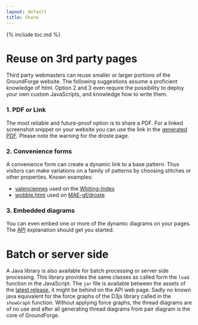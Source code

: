 ```yaml
---
layout: default
title: Share
---
```


{% include toc.md %}


Reuse on 3rd party pages
========================

Third party webmasters can reuse smaller or larger portions of the GroundForge website.
The following suggestions assume a proficient knowledge of html.
Option 2 and 3 even require the possibility to deploy your own custom JavaScripts,
and knowledge how to write them.

### 1. PDF or Link
The most reliable and future-proof option is to share a PDF.
For a linked screenshot snippet on your website you can use the link in the 
[generated PDF](/GroundForge-help/clips/print-as-pf).
Please note the warning for the droste page.

### 2. Convenience forms
A convenience form can create a dynamic link to a base pattern.
Thus visitors can make variations on a family of patterns by choosing stitches or other properties.
Known examples:
* [valenciennes] used on the [Whiting-Index]
* [wobble.html] used on [MAE-gf/droste]

[MAE-gf/droste]: /MAE-gf/docs/droste#wobble
[wobble.html]: https://github.com/MAETempels/MAE-gf/blob/master/_includes/wobble.html
[valenciennes]: https://github.com/d-bl/gw-lace-to-gf/blob/master/docs/_includes/val-variants.html
[Whiting-Index]: /gw-lace-to-gf#val
[wobble.html]: https://github.com/MAETempels/MAE-gf/blob/master/_includes/wobble.html

### 3. Embedded diagrams
You can even embed one or more of the dynamic diagrams on your pages.
The [API](/GroundForge/API) explanation should get you started.

Batch or server side
====================
A Java library is also available for batch processing or server side processing.
This library provides the same classes as called form the `load` function in the JavaScript. 
The `jar` file is available between the assets of the [latest release],
it might be behind on the API web page.
Sadly no known java equivalent for the force graphs of the D3js library called in the `showGraph` function. 
Without applying force graphs, the thread diagrams are of no use
and after all generating thread diagrams from pair diagram is the core of GroundForge.

[latest release]: https://github.com/d-bl/GroundForge/releases/latest
[number]: https://github.com/d-bl/GroundForge/commits/master/docs/js/GroundForge-opt.js
[docs/API]: https://github.com/d-bl/GroundForge/tree/master/docs/API
[API page]: /GroundForge/API
